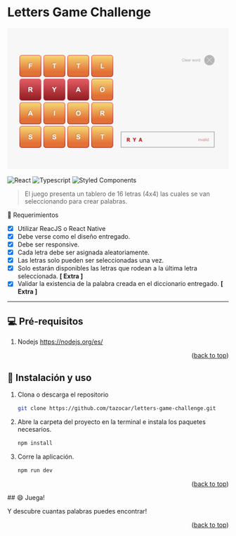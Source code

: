 <div id="top"></div>

# Letters Game Challenge


<img src="https://github.com/tazocar/letters-game-challenge/blob/main/src/img/letters-game-desktop.png?raw=true" alt="drawing" width="1000"/>

![React](https://img.shields.io/badge/React-20232A?style=for-the-badge&logo=react&logoColor=61DAFB)
![Typescript](https://img.shields.io/badge/TypeScript-007ACC?style=for-the-badge&logo=typescript&logoColor=white)
![Styled Components](https://img.shields.io/badge/styled--components-DB7093?style=for-the-badge&logo=styled-components&logoColor=white)

> El juego presenta un tablero de 16 letras (4x4) las cuales se van seleccionando para crear palabras.

📝 Requerimientos

- [x] Utilizar ReacJS o React Native
- [x] Debe verse como el diseño entregado.
- [x] Debe ser responsive.
- [x] Cada letra debe ser asignada aleatoriamente.
- [x] Las letras solo pueden ser seleccionadas una vez.
- [x] Solo estarán disponibles las letras que rodean a la última letra seleccionada. __[ Extra ]__
- [x] Validar la existencia de la palabra creada en el diccionario entregado. __[ Extra ]__
  
---
## 💻 Pré-requisitos
1. Nodejs
https://nodejs.org/es/
<p align="right">(<a href="#top">back to top</a>)</p>

## 🚀 Instalación y uso

1. Clona o descarga el repositorio
   ```sh
   git clone https://github.com/tazocar/letters-game-challenge.git
   ```
2. Abre la carpeta del proyecto en la terminal e instala los paquetes necesarios.
   ```sh
   npm install
   ```
3. Corre la aplicación.
   ```sh
   npm run dev
   ```
<p align="right">(<a href="#top">back to top</a>)</p>
## 😄 Juega!

Y descubre cuantas palabras puedes encontrar!
<p align="right">(<a href="#top">back to top</a>)</p>
